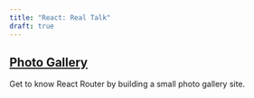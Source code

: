 ```yaml
---
title: "React: Real Talk"
draft: true
---
```


## [Photo Gallery](./photo-gallery)

Get to know React Router by building a small photo gallery site.
